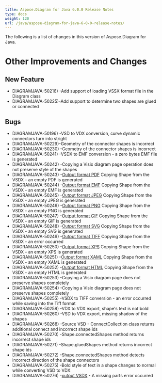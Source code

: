 ```yaml
---
title: Aspose.Diagram for Java 6.0.0 Release Notes
type: docs
weight: 120
url: /java/aspose-diagram-for-java-6-0-0-release-notes/
---
```


The following is a list of changes in this version of Aspose.Diagram for Java.
# **Other Improvements and Changes**
## **New Feature**
- DIAGRAMJAVA-50216) -Add support of loading VSSX format file in the Diagram class
- DIAGRAMJAVA-50225)-Add support to determine two shapes are glued or connected
## **Bugs**
- DIAGRAMJAVA-50196) -VSD to VDX conversion, curve dynamic connectors turn into stright
- DIAGRAMJAVA-50229)-Geometry of the connector shapes is incorrect
- DIAGRAMJAVA-50230) -Geometry of the connector shapes is incorrect
- DIAGRAMJAVA-50241) -VSDX to EMF conversion - a zero bytes EMF file is generated
- DIAGRAMJAVA-50242) -Copying a Visio diagram page operation does not preserve style of the shapes
- DIAGRAMJAVA-50243) -[Output format PDF](/pages/createpage.action?spaceKey=diagramjava&title=Output+format+PDF&linkCreation=true&fromPageId=18612318) Copying Shape from the VSDX - an empty PDF is generated
- DIAGRAMJAVA-50244) -[Output format EMF](/pages/createpage.action?spaceKey=diagramjava&title=Output+format+EMF&linkCreation=true&fromPageId=18612318) Copying Shape from the VSDX - an empty EMF is generated
- DIAGRAMJAVA-50245) -[Output format JPEG](/pages/createpage.action?spaceKey=diagramjava&title=Output+format+JPEG&linkCreation=true&fromPageId=18612318) Copying Shape from the VSDX - an empty JPEG is generated
- DIAGRAMJAVA-50246) -[Output format PNG](/pages/createpage.action?spaceKey=diagramjava&title=Output+format+PNG&linkCreation=true&fromPageId=18612318) Copying Shape from the VSDX - an empty PNG is generated
- DIAGRAMJAVA-50247) -[Output format GIF](/pages/createpage.action?spaceKey=diagramjava&title=Output+format+GIF&linkCreation=true&fromPageId=18612318) Copying Shape from the VSDX - an empty GIF is generated
- DIAGRAMJAVA-50248) -[Output format SVG](/pages/createpage.action?spaceKey=diagramjava&title=Output+format+SVG&linkCreation=true&fromPageId=18612318) Copying Shape from the VSDX - an empty SVG is generated
- DIAGRAMJAVA-50249) -[Output format TIFF](/pages/createpage.action?spaceKey=diagramjava&title=Output+format+TIFF&linkCreation=true&fromPageId=18612318) Copying Shape from the VSDX - an error occurred
- DIAGRAMJAVA-50250) -[Output format XPS](/pages/createpage.action?spaceKey=diagramjava&title=Output+format+XPS&linkCreation=true&fromPageId=18612318) Copying Shape from the VSDX - an empty XPS is generated
- DIAGRAMJAVA-50251) -[Output format XAML](/pages/createpage.action?spaceKey=diagramjava&title=Output+format+XAML&linkCreation=true&fromPageId=18612318) Copying Shape from the VSDX - an empty XAML is generated
- DIAGRAMJAVA-50252) -[Output format HTML](/pages/createpage.action?spaceKey=diagramjava&title=Output+format+HTML&linkCreation=true&fromPageId=18612318) Copying Shape from the VSDX - an empty HTML is generated
- DIAGRAMJAVA-50253) -Copying a Visio diagram page does not preserve shapes completely
- DIAGRAMJAVA-50254) -Copying a Visio diagram page does not preserve shapes completely
- DIAGRAMJAVA-50255) -VSDX to TIFF conversion - an error occurred while saving into the Tiff format
- DIAGRAMJAVA-50258) -VDX to VDX export, shape's text is not bold
- DIAGRAMJAVA-50260) -VSD to VDX export, missing shadow of the shapes
- DIAGRAMJAVA-50268) -Source VSD - ConnectCollection class returns additional connect and incorrect shape ids
- DIAGRAMJAVA-50270) -Shape.connectedShapes method returns incorrect shape ids
- DIAGRAMJAVA-50271) -Shape.gluedShapes method returns incorrect shape ids
- DIAGRAMJAVA-50272) -Shape.connectedShapes method detects incorrect direction of the shape connectors
- DIAGRAMJAVA-50275) -Bold style of text in a shape changes to normal while converting VSD to VDX
- DIAGRAMJAVA-50276) -[output VSDX](/pages/createpage.action?spaceKey=diagramjava&title=output+VSDX&linkCreation=true&fromPageId=18612318) - A missing parts error occurred
